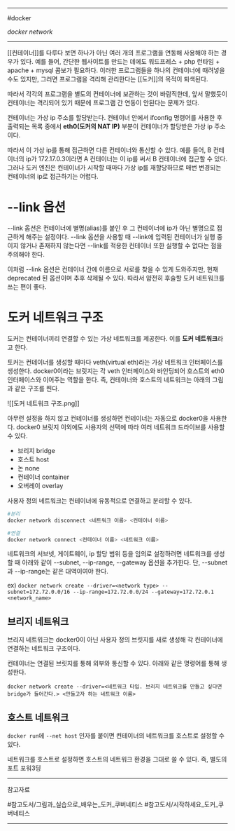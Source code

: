 
---

#docker

*docker network*

---

[[컨테이너]]를 다루다 보면 하나가 아닌 여러 개의 프로그램을 연동해 사용해야 하는 경우가 있다.
예를 들어, 간단한 웹사이트를 만드는 데에도 워드프레스 + php 런타임 + apache + mysql 콤보가 필요하다.
이러한 프로그램들을 하나의 컨테이너에 때려넣을 수도 있지만, 그러면 프로그램을 격리해 관리한다는 [[도커]]의 목적이 퇴색된다.

따라서 각각의 프로그램을 별도의 컨테이너에 보관하는 것이 바람직한데, 앞서 말했듯이 컨테이너는 격리되어 있기 때문에 프로그램 간 연동이 안된다는 문제가 있다.

컨테이너는 가상 ip 주소를 할당받는다. 컨테이너 안에서 ifconfig 명령어를 사용한 후 출력되는 목록 중에서 **eth0(도커의 NAT IP)** 부분이 컨테이너가 할당받은 가상 ip 주소이다.

따라서 이 가상 ip를 통해 접근하면 다른 컨테이너와 통신할 수 있다. 예를 들어, B 컨테이너의 ip가 172.17.0.3이라면 A 컨테이너는 이 ip를 써서 B 컨테이너에 접근할 수 있다. 그러나 도커 엔진은 컨테이너가 시작할 때마다 가상 ip를 재할당하므로 매번 변경되는 컨테이너의 ip로 접근하기는 어렵다.

# --link 옵션

--link 옵션은 컨테이너에 별명(alias)를 붙인 후 그 컨테이너에 ip가 아닌 별명으로 접근하게 해주는 설정이다. --link 옵션을 사용할 때 --link에 입력된 컨테이너가 실행 중이지 않거나 존재하지 않는다면 --link를 적용한 컨테이너 또한 실행할 수 없다는 점을 주의해야 한다.

이처럼 --link 옵션은 컨테이너 간에 이름으로 서로를 찾을 수 있게 도와주지만, 현재 deprecated 된 옵션이며 추후 삭제될 수 있다. 따라서 얌전히 후술할 도커 네트워크를 쓰는 편이 좋다.

# 도커 네트워크 구조

도커는 컨테이너끼리 연결할 수 있는 가상 네트워크를 제공한다. 이를 **도커 네트워크**라고 한다.

토커는 컨테이너를 생성할 때마다 veth(virtual eth)라는 가상 네트워크 인터페이스를 생성한다. docker0이라는 브릿지는 각 veth 인터페이스와 바인딩되어 호스트의 eth0 인터페이스와 이어주는 역할을 한다. 즉, 컨테이너와 호스트의 네트워크는 아래의 그림과 같은 구조를 띈다.

![[도커 네트워크 구조.png]]

아무런 설정을 하지 않고 컨테이너를 생성하면 컨테이너는 자동으로 docker0을 사용한다.
docker0 브릿지 이외에도 사용자의 선택에 따라 여러 네트워크 드라이브를 사용할 수 있다.

- 브리지 bridge
- 호스트 host
- 논 none
- 컨테이너 container
- 오버레이 overlay

사용자 정의 네트워크는 컨테이너에 유동적으로 연결하고 분리할 수 있다.

```sh
#분리
docker network disconnect <네트워크 이름> <컨테이너 이름>

#연결
docker network connect <컨테이너 이름> <네트워크 이름>
```

네트워크의 서브넷, 게이트웨이, ip 할당 범위 등을 임의로 설정하려면 네트워크를 생성할 때 아래와 같이 --subnet, --ip-range, --gateway 옵션을 추가한다. 단, --subnet과 --ip-range는 같은 대역이여야 한다.

ex)
`docker network create --driver=<network type> --subnet=172.72.0.0/16 --ip-range=172.72.0.0/24 --gateway=172.72.0.1 <network_name>`

## 브리지 네트워크

브리지 네트워크는 docker0이 아닌 사용자 정의 브릿지를 새로 생성해 각 컨테이너에 연결하는 네트워크 구조이다.

컨테이너는 연결된 브릿지를 통해 외부와 통신할 수 있다.
아래와 같은 명령어를 통해 생성한다.

`docker network create --driver=<네트워크 타입. 브리지 네트워크를 만들고 싶다면 bridge가 들어간다.> <만들고자 하는 네트워크 이름>`

## 호스트 네트워크

`docker run`에 `--net host` 인자를 붙이면 컨테이너의 네트워크를 호스트로 설정할 수 있다.

네트워크를 호스트로 설정하면 호스트의 네트워크 환경을 그대로 쓸 수 있다.
즉, 별도의 포트 포워3딩 

---

참고자료

#참고도서/그림과_실습으로_배우는_도커_쿠버네티스 
#참고도서/시작하세요_도커_쿠버네티스

---
